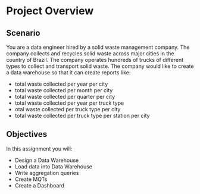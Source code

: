 # Project Overview

## Scenario
You are a data engineer hired by a solid waste management company. The company collects and recycles solid waste across major cities in the country of Brazil. The company operates hundreds of trucks of different types to collect and transport solid waste. The company would like to create a data warehouse so that it can create reports like:

- total waste collected per year per city
- total waste collected per month per city
- total waste collected per quarter per city
- total waste collected per year per truck type
- otal waste collected per truck type per city
- total waste collected per truck type per station per city

## Objectives

In this assignment you will:

- Design a Data Warehouse
- Load data into Data Warehouse
- Write aggregation queries
- Create MQTs
- Create a Dashboard
